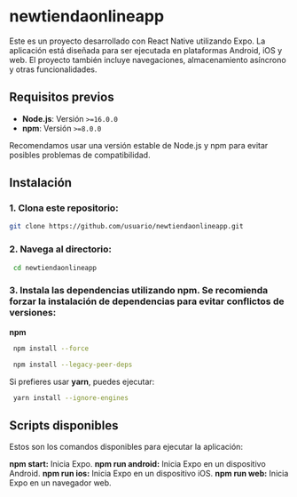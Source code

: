 # newtiendaonlineapp

Este es un proyecto desarrollado con React Native utilizando Expo. La aplicación está diseñada para ser ejecutada en plataformas Android, iOS y web. El proyecto también incluye navegaciones, almacenamiento asíncrono y otras funcionalidades.

## Requisitos previos

- **Node.js**: Versión `>=16.0.0`
- **npm**: Versión `>=8.0.0`
  
Recomendamos usar una versión estable de Node.js y npm para evitar posibles problemas de compatibilidad.

## Instalación

### 1. Clona este repositorio:

   ```bash
   git clone https://github.com/usuario/newtiendaonlineapp.git
   ```
  
### 2. Navega al directorio:

  ```bash
   cd newtiendaonlineapp
```

### 3. Instala las dependencias utilizando npm. Se recomienda forzar la instalación de dependencias para evitar conflictos de versiones:

  **npm**
 
  ```bash
   npm install --force

   npm install --legacy-peer-deps

   ```
  Si prefieres usar **yarn**, puedes ejecutar:

  ```bash
   yarn install --ignore-engines

   ```

## Scripts disponibles

Estos son los comandos disponibles para ejecutar la aplicación:

**npm start:** Inicia Expo.
**npm run android:** Inicia Expo en un dispositivo Android.
**npm run ios:** Inicia Expo en un dispositivo iOS.
**npm run web:** Inicia Expo en un navegador web.

   




  

   
